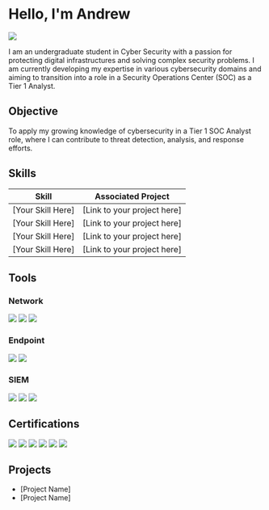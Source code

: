 # Hello, I'm Andrew
<a href="https://linkedin.com"><img src="https://img.shields.io/badge/-LinkedIn-0072b1?&style=for-the-badge&logo=linkedin&logoColor=white" /></a>

I am an undergraduate student in Cyber Security with a passion for protecting digital infrastructures and solving complex security problems. I am currently developing my expertise in various cybersecurity domains and aiming to transition into a role in a Security Operations Center (SOC) as a Tier 1 Analyst.

## Objective

To apply my growing knowledge of cybersecurity in a Tier 1 SOC Analyst role, where I can contribute to threat detection, analysis, and response efforts.

## Skills

| Skill                                         | Associated Project                                      |
|-----------------------------------------------|---------------------------------------------------------|
| [Your Skill Here]                             | [Link to your project here]                             |
| [Your Skill Here]                             | [Link to your project here]                             |
| [Your Skill Here]                             | [Link to your project here]                             |
| [Your Skill Here]                             | [Link to your project here]                             |

## Tools

### Network
<div>
    <img src="https://img.shields.io/badge/-Wireshark-1679A7?&style=for-the-badge&logo=Wireshark&logoColor=white" />
    <img src="https://img.shields.io/badge/-Suricata-EF3B2D?&style=for-the-badge&logo=Suricata&logoColor=white" />
    <img src="https://img.shields.io/badge/-Zeek-777BB4?&style=for-the-badge&logo=Zeek&logoColor=white" />
</div>

### Endpoint
<div>
    <img src="https://img.shields.io/badge/-Microsoft_Defender_for_Endpoint-00A4EF?&style=for-the-badge&logo=Microsoft&logoColor=white" />
    <img src="https://img.shields.io/badge/-Velociraptor-4B275F?&style=for-the-badge&logo=Velociraptor&logoColor=white" />
</div>

### SIEM
<div>
    <img src="https://img.shields.io/badge/-Microsoft_Sentinel-0078D4?&style=for-the-badge&logo=Microsoft&logoColor=white" />
    <img src="https://img.shields.io/badge/-Splunk-000000?&style=for-the-badge&logo=Splunk&logoColor=white" />
    <img src="https://img.shields.io/badge/-Elastic-005571?&style=for-the-badge&logo=Elastic&logoColor=white" />
</div>

## Certifications

<div> 
<img src="https://img.shields.io/badge/-Security%2B-FF0000?&style=for-the-badge&logo=CompTIA&logoColor=white" /> 
<img src="https://img.shields.io/badge/-Linux%2B-009639?&style=for-the-badge&logo=Linux&logoColor=white" /> 
<img src="https://img.shields.io/badge/-CySA%2B-0078D4?&style=for-the-badge&logo=CompTIA&logoColor=white" /> 
<img src="https://img.shields.io/badge/-Network%2B-007ACC?&style=for-the-badge&logo=CompTIA&logoColor=white" /> 
<img src="https://img.shields.io/badge/-A%2B-4D4D4D?&style=for-the-badge&logo=CompTIA&logoColor=white" /> 
<img src="https://img.shields.io/badge/-CISSP-2C2C2C?&style=for-the-badge&logo=ISC%202&logoColor=white" /> 
</div>

## Projects
- [Project Name]
- [Project Name]
